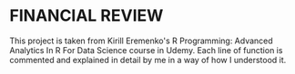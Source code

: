 # FINANCIAL REVIEW

This project is taken from Kirill Eremenko's R Programming: Advanced Analytics In R For Data Science course in Udemy.
Each line of function is commented and explained in detail by me in a way of how I understood it.
